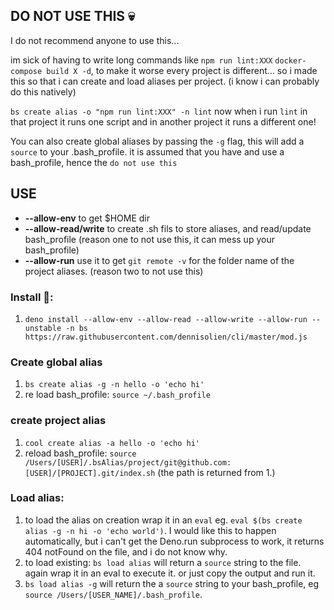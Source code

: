 ## DO NOT USE THIS 💀

I do not recommend anyone to use this...

im sick of having to write long commands like `npm run lint:XXX` `docker-compose build X -d`, to make it worse every project is different...
so i made this so that i can create and load aliases per project. (i know i can probably do this natively)

`bs create alias -o "npm run lint:XXX" -n lint` now when i run `lint` in that project it runs one script and in another project it 
runs a different one!

You can also create global aliases by passing the `-g` flag, this will add a `source` to your .bash_profile. it is assumed that you have and use a bash_profile, hence the `do not use this`

## USE
* **--allow-env** to get $HOME dir
* **--allow-read/write** to create .sh fils to store aliases, and read/update bash_profile (reason one to not use this, it can mess up your bash_profile)
* **--allow-run** use it to get `git remote -v` for the folder name of the project aliases. (reason two to not use this)

### Install 🦕:
  1. `deno install --allow-env --allow-read --allow-write --allow-run --unstable -n bs https://raw.githubusercontent.com/dennisolien/cli/master/mod.js`
  
### Create global alias
  1. `bs create alias -g -n hello -o 'echo hi'`
  2. re load bash_profile: `source ~/.bash_profile`

### create project alias
  1. `cool create alias -a hello -o 'echo hi'`
  2. reload bash_profile: `source /Users/[USER]/.bsAlias/project/git@github.com:[USER]/[PROJECT].git/index.sh` (the path is returned from 1.)


### Load alias:
  1. to load the alias on creation wrap it in an `eval` eg. `eval $(bs create alias -g -n hi -o 'echo world')`. I would like this to happen automatically, but i can't get the Deno.run subprocess to work, it returns 404 notFound on the file, and i do not know why.
  2. to load existing: `bs load alias` will return a `source` string to the file. again wrap it in an eval to execute it. or just copy the output and run it. 
  3. `bs load alias -g` will return the a `source` string to your bash_profile, eg `source /Users/[USER_NAME]/.bash_profile`.